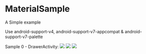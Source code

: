 MaterialSample
==============

A Simple example

Use android-support-v4, android-support-v7-appcompat & android-support-v7-palette

Sample 0 - DrawerActivity:
<img src="http://fycafe.me/wp-content/uploads/2014/10/device-2014-10-19-135413.png" />
<img src="http://fycafe.me/wp-content/uploads/2014/10/device-2014-10-19-135710.png" />
<img src="http://fycafe.me/wp-content/uploads/2014/10/device-2014-10-19-135702.png" />
